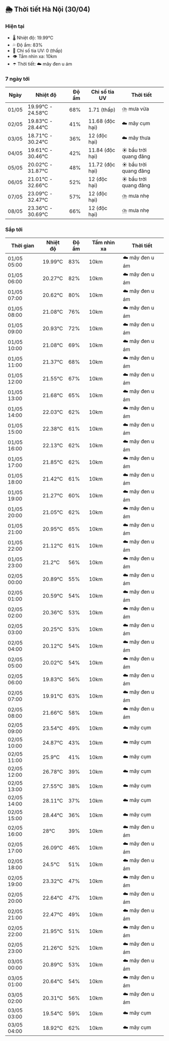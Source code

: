 ## 🌦️ Thời tiết Hà Nội (30/04)

### Hiện tại

- 🌡️ Nhiệt độ: 19.99℃
- 💦 Độ ẩm: 83%
- 🌟 Chỉ số tia UV: 0 (thấp)
- 👁️ Tầm nhìn xa: 10km
- ☂️ Thời tiết: ☁️ mây đen u ám

### 7 ngày tới

| Ngày | Nhiệt độ | Độ ẩm | Chỉ số tia UV | Thời tiết |
| --- | --- | --- | --- | --- |
| 01/05 | 19.99℃ - 24.58℃ | 68% | 1.71 (thấp) | ⛈️ mưa vừa |
| 02/05 | 19.83℃ - 28.44℃ | 41% | 11.68 (độc hại) | ☁️ mây cụm |
| 03/05 | 18.71℃ - 30.24℃ | 36% | 12 (độc hại) | ☁️ mây thưa |
| 04/05 | 19.61℃ - 30.46℃ | 42% | 11.84 (độc hại) | ☀️ bầu trời quang đãng |
| 05/05 | 20.02℃ - 31.87℃ | 48% | 11.72 (độc hại) | ☀️ bầu trời quang đãng |
| 06/05 | 21.01℃ - 32.66℃ | 52% | 12 (độc hại) | ☀️ bầu trời quang đãng |
| 07/05 | 23.09℃ - 32.47℃ | 57% | 12 (độc hại) | ⛈️ mưa nhẹ |
| 08/05 | 23.36℃ - 30.69℃ | 66% | 12 (độc hại) | ⛈️ mưa nhẹ |

### Sắp tới

| Thời gian | Nhiệt độ | Độ ẩm | Tầm nhìn xa | Thời tiết |
| --- | --- | --- | --- | --- |
| 01/05 05:00 | 19.99℃ | 83% | 10km | ☁️ mây đen u ám |
| 01/05 06:00 | 20.27℃ | 82% | 10km | ☁️ mây đen u ám |
| 01/05 07:00 | 20.62℃ | 80% | 10km | ☁️ mây đen u ám |
| 01/05 08:00 | 21.08℃ | 76% | 10km | ☁️ mây đen u ám |
| 01/05 09:00 | 20.93℃ | 72% | 10km | ☁️ mây đen u ám |
| 01/05 10:00 | 21.08℃ | 69% | 10km | ☁️ mây đen u ám |
| 01/05 11:00 | 21.37℃ | 68% | 10km | ☁️ mây đen u ám |
| 01/05 12:00 | 21.55℃ | 67% | 10km | ☁️ mây đen u ám |
| 01/05 13:00 | 21.68℃ | 65% | 10km | ☁️ mây đen u ám |
| 01/05 14:00 | 22.03℃ | 62% | 10km | ☁️ mây đen u ám |
| 01/05 15:00 | 22.38℃ | 61% | 10km | ☁️ mây đen u ám |
| 01/05 16:00 | 22.13℃ | 62% | 10km | ☁️ mây đen u ám |
| 01/05 17:00 | 21.85℃ | 62% | 10km | ☁️ mây đen u ám |
| 01/05 18:00 | 21.42℃ | 61% | 10km | ☁️ mây đen u ám |
| 01/05 19:00 | 21.27℃ | 60% | 10km | ☁️ mây đen u ám |
| 01/05 20:00 | 21.05℃ | 62% | 10km | ☁️ mây đen u ám |
| 01/05 21:00 | 20.95℃ | 65% | 10km | ☁️ mây đen u ám |
| 01/05 22:00 | 21.12℃ | 61% | 10km | ☁️ mây đen u ám |
| 01/05 23:00 | 21.2℃ | 56% | 10km | ☁️ mây đen u ám |
| 02/05 00:00 | 20.89℃ | 55% | 10km | ☁️ mây đen u ám |
| 02/05 01:00 | 20.59℃ | 54% | 10km | ☁️ mây đen u ám |
| 02/05 02:00 | 20.36℃ | 53% | 10km | ☁️ mây đen u ám |
| 02/05 03:00 | 20.25℃ | 53% | 10km | ☁️ mây đen u ám |
| 02/05 04:00 | 20.12℃ | 54% | 10km | ☁️ mây đen u ám |
| 02/05 05:00 | 20.02℃ | 54% | 10km | ☁️ mây đen u ám |
| 02/05 06:00 | 19.83℃ | 56% | 10km | ☁️ mây đen u ám |
| 02/05 07:00 | 19.91℃ | 63% | 10km | ☁️ mây đen u ám |
| 02/05 08:00 | 21.66℃ | 58% | 10km | ☁️ mây đen u ám |
| 02/05 09:00 | 23.54℃ | 49% | 10km | ☁️ mây cụm |
| 02/05 10:00 | 24.87℃ | 43% | 10km | ☁️ mây cụm |
| 02/05 11:00 | 25.9℃ | 41% | 10km | ☁️ mây cụm |
| 02/05 12:00 | 26.78℃ | 39% | 10km | ☁️ mây cụm |
| 02/05 13:00 | 27.55℃ | 38% | 10km | ☁️ mây cụm |
| 02/05 14:00 | 28.11℃ | 37% | 10km | ☁️ mây cụm |
| 02/05 15:00 | 28.44℃ | 36% | 10km | ☁️ mây cụm |
| 02/05 16:00 | 28℃ | 39% | 10km | ☁️ mây đen u ám |
| 02/05 17:00 | 26.09℃ | 46% | 10km | ☁️ mây đen u ám |
| 02/05 18:00 | 24.5℃ | 51% | 10km | ☁️ mây đen u ám |
| 02/05 19:00 | 23.32℃ | 47% | 10km | ☁️ mây đen u ám |
| 02/05 20:00 | 22.64℃ | 47% | 10km | ☁️ mây đen u ám |
| 02/05 21:00 | 22.47℃ | 49% | 10km | ☁️ mây đen u ám |
| 02/05 22:00 | 21.95℃ | 51% | 10km | ☁️ mây đen u ám |
| 02/05 23:00 | 21.26℃ | 52% | 10km | ☁️ mây đen u ám |
| 03/05 00:00 | 20.89℃ | 53% | 10km | ☁️ mây đen u ám |
| 03/05 01:00 | 20.64℃ | 54% | 10km | ☁️ mây đen u ám |
| 03/05 02:00 | 20.31℃ | 56% | 10km | ☁️ mây đen u ám |
| 03/05 03:00 | 19.54℃ | 59% | 10km | ☁️ mây cụm |
| 03/05 04:00 | 18.92℃ | 62% | 10km | ☁️ mây cụm |
